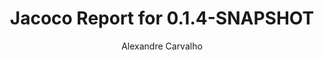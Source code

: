 ---
title: Jacoco Report for 0.1.4-SNAPSHOT
author: Alexandre Carvalho
menu_title: 0.1.4-SNAPSHOT
category: jacoco_reports
layout: iframe
iframe_url: /docs/0.1.4-SNAPSHOT/site/jacoco/index.html
order: 6
---